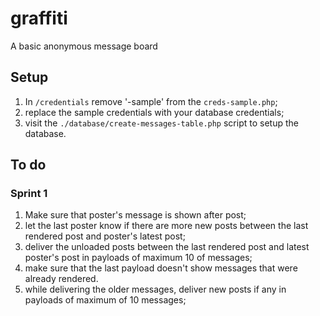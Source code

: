 # graffiti
A basic anonymous message board

## Setup
1. In `/credentials` remove '-sample' from the `creds-sample.php`;
2. replace the sample credentials with your database credentials;
3. visit the `./database/create-messages-table.php` script to setup the database.

## To do

### Sprint 1
1. Make sure that poster's message is shown after post;
2. let the last poster know if there are more new posts between the last rendered post and poster's latest post;
3. deliver the unloaded posts between the last rendered post and latest poster's post in payloads of maximum 10 of messages;
4. make sure that the last payload doesn't show messages that were already rendered.
5. while delivering the older messages, deliver new posts if any in payloads of maximum of 10 messages;
